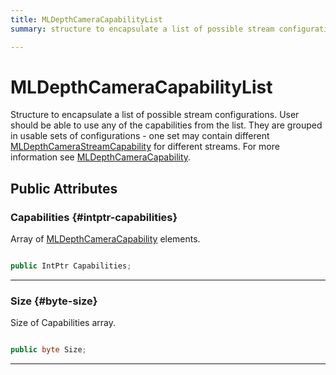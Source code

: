 ```yaml
---
title: MLDepthCameraCapabilityList
summary: structure to encapsulate a list of possible stream configurations. user should be able to use any of the capabilities from the list. they are grouped in usable sets of configurations - one set may contain different mldepthcamerastreamcapability for different streams. for more information see mldepthcameracapability. 

---
```


# MLDepthCameraCapabilityList




Structure to encapsulate a list of possible stream configurations. User should be able to use any of the capabilities from the list. They are grouped in usable sets of configurations - one set may contain different [MLDepthCameraStreamCapability](/unity-api/api/UnityEngine.XR.MagicLeap/MLDepthCamera/NativeBindings/UnityEngine.XR.MagicLeap.MLDepthCamera.NativeBindings.MLDepthCameraStreamCapability.md) for different streams. For more information see [MLDepthCameraCapability](/unity-api/api/UnityEngine.XR.MagicLeap/MLDepthCamera/NativeBindings/UnityEngine.XR.MagicLeap.MLDepthCamera.NativeBindings.MLDepthCameraCapability.md).   





## Public Attributes

### Capabilities {#intptr-capabilities}

Array of [MLDepthCameraCapability](/unity-api/api/UnityEngine.XR.MagicLeap/MLDepthCamera/NativeBindings/UnityEngine.XR.MagicLeap.MLDepthCamera.NativeBindings.MLDepthCameraCapability.md) elements. 

```csharp

public IntPtr Capabilities;

```






-----------

### Size {#byte-size}

Size of Capabilities array. 

```csharp

public byte Size;

```






-----------

